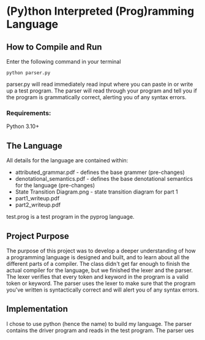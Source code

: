 # (Py)thon Interpreted (Prog)ramming Language

## How to Compile and Run
Enter the following command in your terminal
```
python parser.py
```
parser.py will read immediately read input where you can paste in or write up a test program.
The parser will read through your program and tell you if the program is grammatically correct, alerting you of any syntax errors.

### Requirements:
Python 3.10+

## The Language
All details for the language are contained within:
- attributed_grammar.pdf - defines the base grammer (pre-changes)
- denotational_semantics.pdf - defines the base denotational semantics for the language (pre-changes)
- State Transition Diagram.png - state transition diagram for part 1
- part1_writeup.pdf
- part2_writeup.pdf

test.prog is a test program in the pyprog language. 

## Project Purpose
The purpose of this project was to develop a deeper understanding of how a programming language is designed and built, and to learn about all the different parts of a compiler. The class didn't get far enough to finish the actual compiler for the language, but we finished the lexer and the parser. The lexer verifies that every token and keyword in the program is a valid token or keyword. The parser uses the lexer to make sure that the program you've written is syntactically correct and will alert you of any syntax errors. 

## Implementation
I chose to use python (hence the name) to build my language. 
The parser contains the driver program and reads in the test program. 
The parser ues
